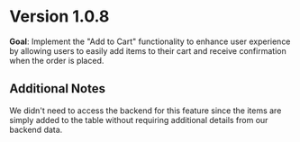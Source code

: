 # Version 1.0.8

**Goal**:  Implement the "Add to Cart" functionality to enhance user experience by allowing users to easily add items to their cart and receive confirmation when the order is placed.

## Additional Notes
We didn't need to access the backend for this feature since the items are simply added to the table without requiring additional details from our backend data.

